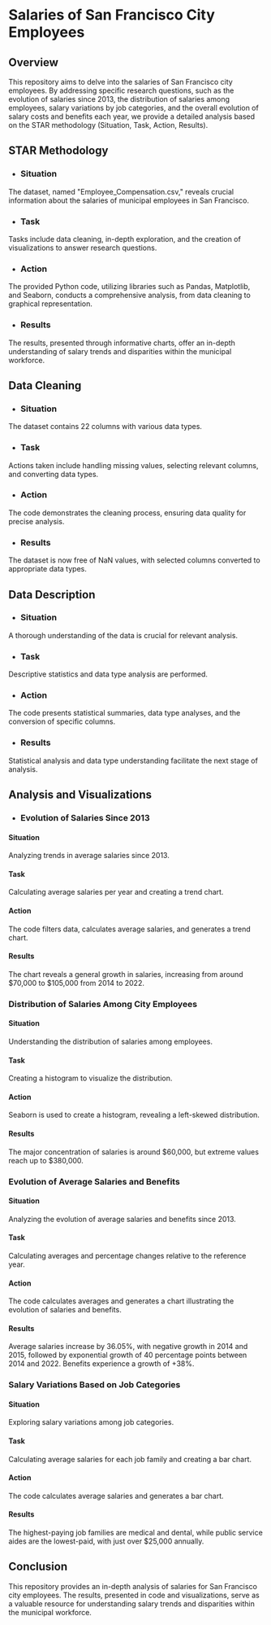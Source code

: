 # Salaries of San Francisco City Employees

## Overview
This repository aims to delve into the salaries of San Francisco city employees. By addressing specific research questions, such as the evolution of salaries since 2013, the distribution of salaries among employees, salary variations by job categories, and the overall evolution of salary costs and benefits each year, we provide a detailed analysis based on the STAR methodology (Situation, Task, Action, Results).

## STAR Methodology

- ### Situation
The dataset, named "Employee_Compensation.csv," reveals crucial information about the salaries of municipal employees in San Francisco.

- ### Task
Tasks include data cleaning, in-depth exploration, and the creation of visualizations to answer research questions.

- ### Action
The provided Python code, utilizing libraries such as Pandas, Matplotlib, and Seaborn, conducts a comprehensive analysis, from data cleaning to graphical representation.

- ### Results
The results, presented through informative charts, offer an in-depth understanding of salary trends and disparities within the municipal workforce.

## Data Cleaning

- ### Situation
The dataset contains 22 columns with various data types.

- ### Task
Actions taken include handling missing values, selecting relevant columns, and converting data types.

- ### Action
The code demonstrates the cleaning process, ensuring data quality for precise analysis.

- ### Results
The dataset is now free of NaN values, with selected columns converted to appropriate data types.

## Data Description

- ### Situation
A thorough understanding of the data is crucial for relevant analysis.

- ### Task
Descriptive statistics and data type analysis are performed.

- ### Action
The code presents statistical summaries, data type analyses, and the conversion of specific columns.

- ### Results
Statistical analysis and data type understanding facilitate the next stage of analysis.

## Analysis and Visualizations

- ### Evolution of Salaries Since 2013

#### Situation
Analyzing trends in average salaries since 2013.

#### Task
Calculating average salaries per year and creating a trend chart.

#### Action
The code filters data, calculates average salaries, and generates a trend chart.

#### Results
The chart reveals a general growth in salaries, increasing from around $70,000 to $105,000 from 2014 to 2022.

### Distribution of Salaries Among City Employees

#### Situation
Understanding the distribution of salaries among employees.

#### Task
Creating a histogram to visualize the distribution.

#### Action
Seaborn is used to create a histogram, revealing a left-skewed distribution.

#### Results
The major concentration of salaries is around $60,000, but extreme values reach up to $380,000.

### Evolution of Average Salaries and Benefits

#### Situation
Analyzing the evolution of average salaries and benefits since 2013.

#### Task
Calculating averages and percentage changes relative to the reference year.

#### Action
The code calculates averages and generates a chart illustrating the evolution of salaries and benefits.

#### Results
Average salaries increase by 36.05%, with negative growth in 2014 and 2015, followed by exponential growth of 40 percentage points between 2014 and 2022. Benefits experience a growth of +38%.

### Salary Variations Based on Job Categories

#### Situation
Exploring salary variations among job categories.

#### Task
Calculating average salaries for each job family and creating a bar chart.

#### Action
The code calculates average salaries and generates a bar chart.

#### Results
The highest-paying job families are medical and dental, while public service aides are the lowest-paid, with just over $25,000 annually.

## Conclusion
This repository provides an in-depth analysis of salaries for San Francisco city employees. The results, presented in code and visualizations, serve as a valuable resource for understanding salary trends and disparities within the municipal workforce.
